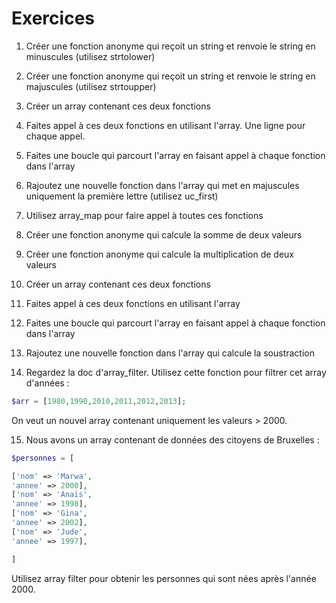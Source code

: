 # Exercices


1. Créer une fonction anonyme qui reçoit un string et renvoie le string en minuscules (utilisez strtolower)
2. Créer une fonction anonyme qui reçoit un string et renvoie le string en majuscules (utilisez strtoupper)
3. Créer un array contenant ces deux fonctions
4. Faites appel à ces deux fonctions en utilisant l'array. Une ligne pour chaque appel.
5. Faites une boucle qui parcourt l'array en faisant appel à chaque fonction dans l'array
6. Rajoutez une nouvelle fonction dans l'array qui met en majuscules uniquement la première lettre (utilisez uc_first)
7. Utilisez array_map pour faire appel à toutes ces fonctions


8. Créer une fonction anonyme qui calcule la somme de deux valeurs
9. Créer une fonction anonyme qui calcule la multiplication de deux valeurs
10. Créer un array contenant ces deux fonctions
11. Faites appel à ces deux fonctions en utilisant l'array
12. Faites une boucle qui parcourt l'array en faisant appel à chaque fonction dans l'array
13. Rajoutez une nouvelle fonction dans l'array qui calcule la soustraction


14. Regardez la doc d'array_filter. Utilisez cette fonction pour filtrer cet array d'années :

```php
$arr = [1980,1990,2010,2011,2012,2013];
```
On veut un nouvel array contenant uniquement les valeurs > 2000.


15. Nous avons un array contenant de données des citoyens de Bruxelles :
```php
$personnes = [

['nom' => 'Marwa',
'annee' => 2000],
['nom' => 'Anaïs',
'annee' => 1998],
['nom' => 'Gina',
'annee' => 2002],
['nom' => 'Jude',
'annee' => 1997],

]
``` 
Utilisez array filter pour obtenir les personnes qui sont nées après l'année 2000.